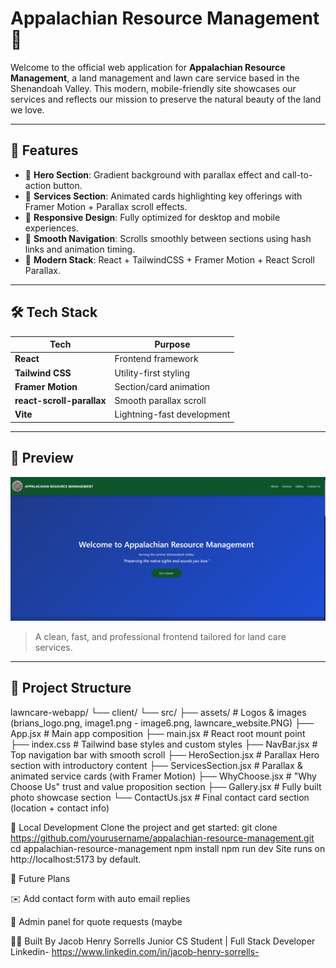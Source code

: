 # Appalachian Resource Management 🌿

Welcome to the official web application for **Appalachian Resource Management**, a land management and lawn care service based in the Shenandoah Valley. This modern, mobile-friendly site showcases our services and reflects our mission to preserve the natural beauty of the land we love.

---

## 🚀 Features

- 🌄 **Hero Section**: Gradient background with parallax effect and call-to-action button.
- 🧰 **Services Section**: Animated cards highlighting key offerings with Framer Motion + Parallax scroll effects.
- 📱 **Responsive Design**: Fully optimized for desktop and mobile experiences.
- 🔗 **Smooth Navigation**: Scrolls smoothly between sections using hash links and animation timing.
- 🌿 **Modern Stack**: React + TailwindCSS + Framer Motion + React Scroll Parallax.

---

## 🛠️ Tech Stack

| Tech             | Purpose                        |
|------------------|--------------------------------|
| **React**        | Frontend framework             |
| **Tailwind CSS** | Utility-first styling          |
| **Framer Motion**| Section/card animation         |
| **react-scroll-parallax** | Smooth parallax scroll |
| **Vite**         | Lightning-fast development     |

---

## 📸 Preview

![App Screenshot](client/src/assets/lawncare_website.PNG)  
> A clean, fast, and professional frontend tailored for land care services.

---

## 📁 Project Structure

lawncare-webapp/
└── client/
    └── src/
        ├── assets/               # Logos & images (brians_logo.png, image1.png - image6.png, lawncare_website.PNG)
        ├── App.jsx               # Main app composition
        ├── main.jsx              # React root mount point
        ├── index.css             # Tailwind base styles and custom styles
        ├── NavBar.jsx            # Top navigation bar with smooth scroll
        ├── HeroSection.jsx       # Parallax Hero section with introductory content
        ├── ServicesSection.jsx   # Parallax & animated service cards (with Framer Motion)
        ├── WhyChoose.jsx         # "Why Choose Us" trust and value proposition section
        ├── Gallery.jsx           # Fully built photo showcase section
        └── ContactUs.jsx         # Final contact card section (location + contact info)

🧪 Local Development
Clone the project and get started:
git clone https://github.com/yourusername/appalachian-resource-management.git
cd appalachian-resource-management
npm install
npm run dev
Site runs on http://localhost:5173 by default.

🎯 Future Plans

✉️ Add contact form with auto email replies

🧠 Admin panel for quote requests (maybe

👨‍💻 Built By
Jacob Henry Sorrells
Junior CS Student | Full Stack Developer
Linkedin- https://www.linkedin.com/in/jacob-henry-sorrells-



